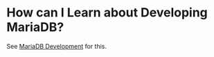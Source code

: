 
# How can I Learn about Developing MariaDB?

See [MariaDB Development](https://app.gitbook.com/s/WCInJQ9cmGjq1lsTG91E/training-and-tutorials/advanced-mariadb-articles/development-articles/) for this.

